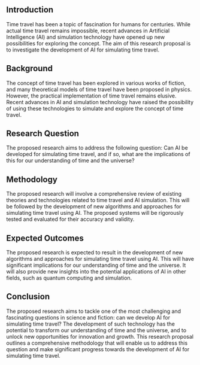 ## Introduction
Time travel has been a topic of fascination for humans for centuries. While actual time travel remains impossible, recent advances in Artificial Intelligence (AI) and simulation technology have opened up new possibilities for exploring the concept. The aim of this research proposal is to investigate the development of AI for simulating time travel.

## Background
The concept of time travel has been explored in various works of fiction, and many theoretical models of time travel have been proposed in physics. However, the practical implementation of time travel remains elusive. Recent advances in AI and simulation technology have raised the possibility of using these technologies to simulate and explore the concept of time travel.

## Research Question
The proposed research aims to address the following question:
Can AI be developed for simulating time travel, and if so, what are the implications of this for our understanding of time and the universe?

## Methodology
The proposed research will involve a comprehensive review of existing theories and technologies related to time travel and AI simulation. This will be followed by the development of new algorithms and approaches for simulating time travel using AI. The proposed systems will be rigorously tested and evaluated for their accuracy and validity.

## Expected Outcomes
The proposed research is expected to result in the development of new algorithms and approaches for simulating time travel using AI. This will have significant implications for our understanding of time and the universe. It will also provide new insights into the potential applications of AI in other fields, such as quantum computing and simulation.

## Conclusion
The proposed research aims to tackle one of the most challenging and fascinating questions in science and fiction: can we develop AI for simulating time travel? The development of such technology has the potential to transform our understanding of time and the universe, and to unlock new opportunities for innovation and growth. This research proposal outlines a comprehensive methodology that will enable us to address this question and make significant progress towards the development of AI for simulating time travel. 
